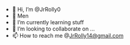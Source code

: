 - 👋 Hi, I’m @JrRolly0
- 👀 Men
- 🌱 I’m currently learning stuff
- 💞️ I’m looking to collaborate on ...
- 📫 How to reach me @JrRolly14@gmail.com

<!---
JrRolly0/JrRolly0 is a ✨ special ✨ repository because its `README.md` (this file) appears on your GitHub profile.
You can click the Preview link to take a look at your changes.
--->
